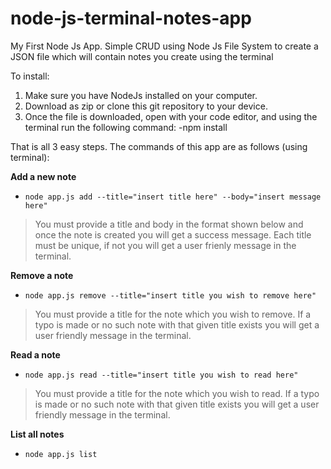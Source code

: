 # node-js-terminal-notes-app
My First Node Js App. Simple CRUD using Node Js File System to create a JSON file which will contain notes you create using the terminal

To install: 
1. Make sure you have NodeJs installed on your computer.
2. Download as zip or clone this git repository to your device.
3. Once the file is downloaded, open with your code editor, and using the terminal run the following command: 
-npm install 

That is all 3 easy steps. The commands of this app are as follows (using terminal):

<b>Add a new note</b> 
- `node app.js add --title="insert title here" --body="insert message here"`
>You must provide a title and body in the format shown below and once the note is created you will get a success message. Each title must be unique, if not you will get a user frienly message in the terminal.

<b>Remove a note</b> 
- `node app.js remove --title="insert title you wish to remove here"`
>You must provide a title for the note which you wish to remove. If a typo is made  or no such note with that given title exists you will get a user friendly message in the terminal.

<b>Read a note</b> 
- `node app.js read --title="insert title you wish to read here"`
>You must provide a title for the note which you wish to read. If a typo is made  or no such note with that given title exists you will get a user friendly message in the terminal.

<b>List all notes</b> 
- `node app.js list`
